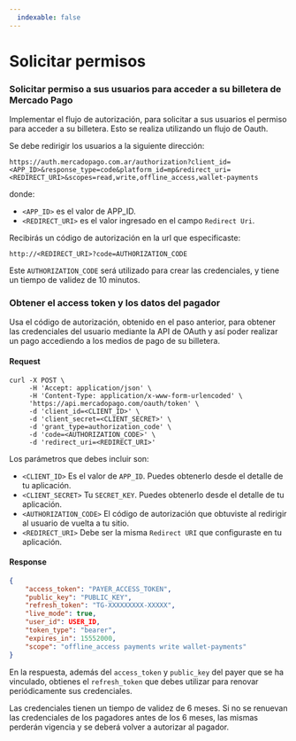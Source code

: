 ```yaml
---
  indexable: false
---
```


# Solicitar permisos

### Solicitar permiso a sus usuarios para acceder a su billetera de Mercado Pago

Implementar el flujo de autorización, para solicitar a sus usuarios el permiso para acceder a su billetera. Esto se realiza utilizando un flujo de Oauth.

Se debe redirigir los usuarios a la siguiente dirección:

`https://auth.mercadopago.com.ar/authorization?client_id=<APP_ID>&response_type=code&platform_id=mp&redirect_uri=<REDIRECT_URI>&scopes=read,write,offline_access,wallet-payments`

donde:

* `<APP_ID>` es el valor de APP_ID.
* `<REDIRECT_URI>` es el valor ingresado en el campo `Redirect Uri`.

Recibirás un código de autorización en la url que especificaste: 

`http://<REDIRECT_URI>?code=AUTHORIZATION_CODE`

Este `AUTHORIZATION_CODE` será utilizado para crear las credenciales, y tiene un tiempo de validez de 10 minutos.

### Obtener el access token y los datos del pagador

Usa el código de autorización, obtenido en el paso anterior, para obtener las credenciales del usuario mediante la API de OAuth y así poder realizar un pago accediendo a los medios de pago de su billetera.

#### Request
```curl
curl -X POST \
     -H 'Accept: application/json' \
     -H 'Content-Type: application/x-www-form-urlencoded' \
     'https://api.mercadopago.com/oauth/token' \
     -d 'client_id=<CLIENT_ID>' \
     -d 'client_secret=<CLIENT_SECRET>' \
     -d 'grant_type=authorization_code' \
     -d 'code=<AUTHORIZATION_CODE>' \
     -d 'redirect_uri=<REDIRECT_URI>'
```

Los parámetros que debes incluir son:

* `<CLIENT_ID>` Es el valor de `APP_ID`. Puedes obtenerlo desde el detalle de tu aplicación.
* `<CLIENT_SECRET>` Tu `SECRET_KEY`. Puedes obtenerlo desde el detalle de tu aplicación.
* `<AUTHORIZATION_CODE>` El código de autorización que obtuviste al redirigir al usuario de vuelta a tu sitio.
* `<REDIRECT_URI>` Debe ser la misma `Redirect URI` que configuraste en tu aplicación.

#### Response
```json
{
    "access_token": "PAYER_ACCESS_TOKEN",
    "public_key": "PUBLIC_KEY",
    "refresh_token": "TG-XXXXXXXXX-XXXXX",
    "live_mode": true,
    "user_id": USER_ID,
    "token_type": "bearer",
    "expires_in": 15552000,
    "scope": "offline_access payments write wallet-payments"
}
```

En la respuesta, además del `access_token` y `public_key` del payer que se ha vinculado, obtienes el `refresh_token` que debes utilizar para renovar periódicamente sus credenciales.

Las credenciales tienen un tiempo de validez de 6 meses. Si no se renuevan las credenciales de los pagadores antes de los 6 meses, las mismas perderán vigencia y se deberá volver a autorizar al pagador.
